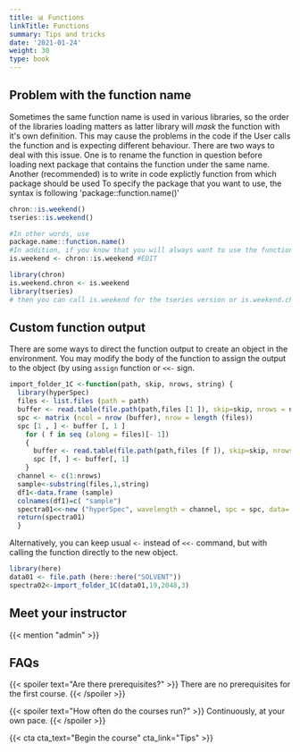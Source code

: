 ```yaml
---
title: 📊 Functions
linkTitle: Functions
summary: Tips and tricks
date: '2021-01-24'
weight: 30
type: book
---
```


## Problem with the function name

Sometimes the same function name is used in various libraries, so the order of the libraries loading matters as latter library will *mask* the function with it's own definition.
This may cause the problems in the code if the User calls the function and is expecting different behaviour. There are two ways to deal with this issue. One is to rename the function in question before loading next package that contains the function under the same name. Another (recommended) is to write in code explictly function from which package should be used To specify the package that you want to use, the syntax is following 'package::function.name()'  


```r
chron::is.weekend()
tseries::is.weekend()

#In other words, use 
package.name::function.name()
#In addition, if you know that you will always want to use the function in chron, #you can define your own function as follows:
is.weekend <- chron::is.weekend #EDIT

library(chron)
is.weekend.chron <- is.weekend
library(tseries)
# then you can call is.weekend for the tseries version or is.weekend.chron for the chron version


```

## Custom function output

There are some ways to direct the function output to create an object in the environment. You may modify the body of the function to assign the output to the object (by using `assign` function or `<<-` sign.

```r
import_folder_1C <-function(path, skip, nrows, string) {
  library(hyperSpec)
  files <- list.files (path = path)
  buffer <- read.table(file.path(path,files [1 ]), skip=skip, nrows = nrows)
  spc <- matrix (ncol = nrow (buffer), nrow = length (files))
  spc [1 , ] <- buffer [, 1 ]
    for ( f in seq (along = files)[- 1])
    {
      buffer <- read.table(file.path(path,files [f ]), skip=skip, nrows = nrows)
      spc [f, ] <- buffer[, 1]
    }
  channel <- c(1:nrows)
  sample<-substring(files,1,string)
  df1<-data.frame (sample)
  colnames(df1)=c( "sample")
  spectra01<<-new ("hyperSpec", wavelength = channel, spc = spc, data= df1)
  return(spectra01)
  }
```

Alternatively, you can keep usual `<-` instead of `<<-` command, but with calling the function directly to the new object.

```r
library(here)
data01 <- file.path (here::here("SOLVENT"))
spectra02<-import_folder_1C(data01,19,2048,3)
```

## Meet your instructor

{{< mention "admin" >}}

## FAQs

{{< spoiler text="Are there prerequisites?" >}}
There are no prerequisites for the first course.
{{< /spoiler >}}

{{< spoiler text="How often do the courses run?" >}}
Continuously, at your own pace.
{{< /spoiler >}}

{{< cta cta_text="Begin the course" cta_link="Tips" >}}

